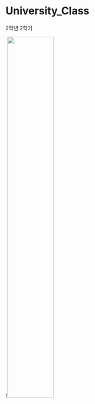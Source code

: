 # University_Class
2학년 2학기

!<img src="https://user-images.githubusercontent.com/106807456/188639971-9665eb0d-0857-4ebc-b211-309e11c68ea3.jpg" width="50%" height="50%"/>
